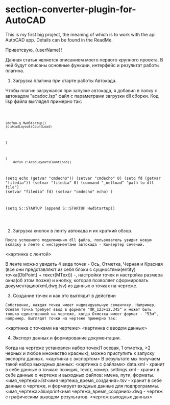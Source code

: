 # section-converter-plugin-for-AutoCAD
This is my first big project, the meaning of which is to work with the api AutoCAD app. Details can be found in the ReadMe.


Приветсвую, {userName}!

  Данная статья является описанием моего первого крупного проекта. В ней будут описаны основные функции, интерфейс и результат работы плагина. 

1. Загрузка плагина при старте работы Автокада.

  Чтобы плагин загружался при запуске автокада, я добавил в папку с автокадом "acadoc.lsp" файл с параметрами загрузки dll сборки.
Код lisp файла выглядел примерно так:

  <code>
  
    (defun-q HwdStartup()
    (c:AcadLayoutsCountLoad)
   )
  
    (
    	defun c:AcadLayoutsCountLoad()
   (setq echo (getvar "cmdecho"))
   (setvar "cmdecho" 0)
  (setq fd (getvar "filedia"))
  (setvar "filedia" 0)
   (command "_netload" "path to dll file")
    (setvar "filedia" fd)
   (setvar "cmdecho" echo)
	)

  (setq S::STARTUP (append S::STARTUP HwdStartup))
  
  </code>
  
  2. Загрузка кнопок в ленту автокада и их краткий обзор.
    
    После успешного подключения dll файла, пользователь увидит новую вкладку в ленте с инструментами автокада - Конвертер сечений.
    
<картинка с лентой>

В ленте можно увидеть 4 вида точек - Ось, Отметка, Черная и Красная (все они представляют из себя блоки с сущностями(entity) точка(DbPoint) + текст(MText)) -, настройки точек и настройка размера окна(об этом позже) и кнопку, которая позволяет сформировать документацию(xml,dwg,tsv) из данных о точках на чертеже. 

  3. Создание точек и как это выглядит в действии
  
    Собственно, каждая точка имеет индивидуальную семантику. Например, Осевая точка требует ввод в формате "ПК_123+12.345" и может быть только единственной на чертеже, когда Отметка имеет формат - "53м", например. Выглядят точки на чертеже примерно так:
<картинка с точками на чертеже>
<картинка с вводом данных>

  4. Экспорт данных и формирование документации.

  Когда на чертеже установлен набор точек(1 осевая, 1 отметка, >2 черных и любое множество красных), можно приступить к запуску экспорта данных. 
<картинка с экспортом>
	В результате мы получаем такой набор выходных данных:
<картинка с файлами>
 	data.xml - хранит в себе данные о точках: позиция, текст, номер.
	settings.xml - хранит в себе данные о чертеже и выходных файлов: имена, пути, форматы.
	<имя_чертежа>_list_<имя чертежа_время_создания>.tsv - хранит в себе данные о чертеже, и формирует входные данные для подпрограммы.
	<имя_чертежа>_blueprint_<имя чертежа_время_создания>.dwg - чертеж с графическим выводом результатов.
<чертеж выходных данных>




  
